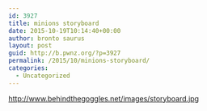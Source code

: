 ```yaml
---
id: 3927
title: minions storyboard
date: 2015-10-19T10:14:40+00:00
author: bronto saurus
layout: post
guid: http://b.pwnz.org/?p=3927
permalink: /2015/10/minions-storyboard/
categories:
  - Uncategorized
---
```

<http://www.behindthegoggles.net/images/storyboard.jpg>